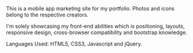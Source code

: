 This is a mobile app marketing site for my portfolio. Photos and icons belong to the respective creators.

I'm solely showcasing my front-end abilities which is positioning, layouts, responsive design, cross-browser 
compatibility and bootstrap knowledge.

Languages Used: HTML5, CSS3, Javascript and jQuery.